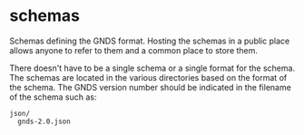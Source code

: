 # schemas
Schemas defining the GNDS format. Hosting the schemas in a public place allows anyone to refer to them and a common place to store them.

There doesn't have to be a single schema or a single format for the schema. The schemas are located in the various directories based on the format of the schema. The GNDS version number should be indicated in the filename of the schema such as:

```
json/
  gnds-2.0.json
```
